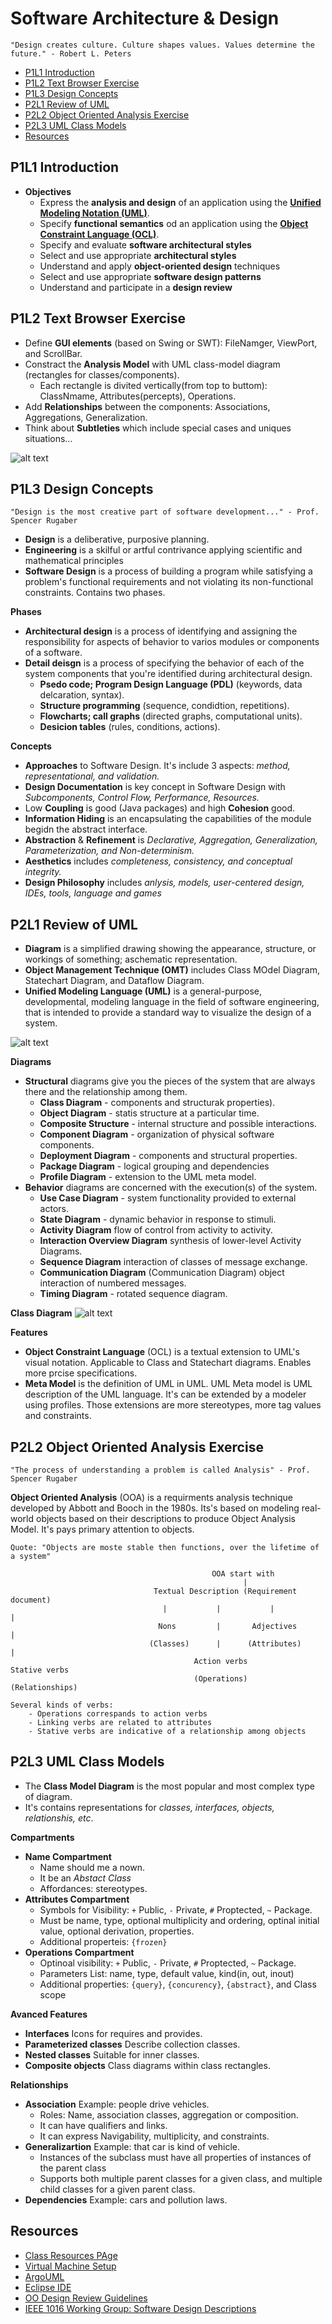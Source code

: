 # Software Architecture & Design

    "Design creates culture. Culture shapes values. Values determine the future." - Robert L. Peters

- [P1L1 Introduction](/courses/cs6310-software-architecture-&-design.md#p1l1-introduction)
- [P1L2 Text Browser Exercise](/courses/cs6310-software-architecture-&-design.md#p1l2-text-browser-exercise)
- [P1L3 Design Concepts](/courses/cs6310-software-architecture-&-design.md#p1l3-design-concepts)
- [P2L1 Review of UML](/courses/cs6310-software-architecture-&-design.md#p2l1-review-of-uml)
- [P2L2 Object Oriented Analysis Exercise](/courses/cs6310-software-architecture-&-design.md#p2l2-bbject-oriented-analysis-exercise)
- [P2L3 UML Class Models](/courses/cs6310-software-architecture-&-design.md#p2l3-uml-class-models)
- [Resources](/courses/cs6310-software-architecture-&-design.md#resources)

## P1L1 Introduction

- **Objectives**
    - Express the **analysis and design**  of an application using the [**Unified Modeling Notation (UML)**]().
    - Specify **functional semantics** od an application using the [**Object Constraint Language (OCL)**]().
    - Specify and evaluate **software architectural styles**
    - Select and use appropriate **architectural styles**
    - Understand and apply **object-oriented design** techniques
    - Select and use appropriate **software design patterns**
    - Understand and participate in a **design review**

## P1L2 Text Browser Exercise

- Define **GUI elements** (based on Swing or SWT): FileNamger, ViewPort, and ScrollBar.
- Constract the **Analysis Model** with UML class-model diagram (rectangles for classes/components).
    - Each rectangle is divited vertically(from top to buttom): ClassNmame, Attributes(percepts), Operations.
- Add **Relationships** between the components: Associations, Aggregations, Generalization.
- Think about **Subtleties** which include special cases and uniques situations...

![alt text](/images/cs6310-display-diagram.png "UML Diagram")

## P1L3 Design Concepts

    "Design is the most creative part of software development..." - Prof. Spencer Rugaber

- **Design** is a deliberative, purposive planning.
- **Engineering** is a skilful or artful contrivance applying scientific and mathematical principles
- **Software Design** is a process of building a program while satisfying a problem's functional requirements and not violating its non-functional constraints. Contains two phases.

**Phases** 

- **Architectural design** is a process of identifying and assigning the responsibility for aspects of behavior to varios modules or components of a software.
- **Detail deisgn** is a process of specifying the behavior of each of the system components that you're identified during architectural design. 
    - **Psedo code; Program Design Language (PDL)** (keywords, data delcaration, syntax).
    - **Structure programming** (sequence, condidtion, repetitions).
    - **Flowcharts; call graphs** (directed graphs, computational units).
    - **Desicion tables** (rules, conditions, actions).
        
**Concepts**

- **Approaches** to Software Design. It's include 3 aspects: *method, representational, and validation.*
- **Design Documentation** is key concept in Software Design with *Subcomponents, Control Flow, Performance, Resources.*
- Low **Coupling** is good (Java packages) and high **Cohesion** good.
- **Information Hiding** is an encapsulating the capabilities of the module begidn the abstract interface.
- **Abstraction** & **Refinement** is *Declarative, Aggregation, Generalization, Parameterization, and Non-determinism.*
- **Aesthetics** includes *completeness, consistency, and conceptual integrity.*
- **Design Philosophy** includes *anlysis, models, user-centered design, IDEs, tools, language and games*

## P2L1 Review of UML

- **Diagram** is a simplified drawing showing the appearance, structure, or workings of something; aschematic representation.
- **Object Management Technique (OMT)** includes Class MOdel Diagram, Statechart Diagram, and Dataflow Diagram.
- **Unified Modeling Language (UML)**  is a general-purpose, developmental, modeling language in the field of software engineering, that is intended to provide a standard way to visualize the design of a system.

![alt text](/images/cs6310-diagrams-as-class-model-dagram.png "UML Diagrams as Class Model diagram")

**Diagrams**

- **Structural** diagrams give you the pieces of the system that are always there and the relationship among them.
    - **Class Diagram** - components and structurak properties).
    - **Object Diagram** - statis structure at a particular time.
    - **Composite Structure** - internal structure and possible interactions.
    - **Component Diagram** - organization of physical software components.
    - **Deployment Diagram** - components and structural properties.
    - **Package Diagram** - logical grouping and dependencies
    - **Profile Diagram** - extension to the UML meta model.
- **Behavior** diagrams are concerned with the execution(s) of the system.
    - **Use Case Diagram** - system functionality provided to external actors.
    - **State Diagram** -  dynamic behavior in response to stimuli.
    - **Activity Diagram** flow of control from activity to activity.
    - **Interaction Overview Diagram** synthesis of lower-level Activity Diagrams.
    - **Sequence Diagram** interaction of classes of message exchange.
    - **Communication Diagram** (Communication Diagram) object interaction of numbered messages.
    - **Timing Diagram** - rotated sequence diagram.
 
**Class Diagram**
![alt text](/images/cs6310-uml-classes-&-relationships.png "UML Classes & Realtionships")

**Features**

- **Object Constraint Language** (OCL) is a textual extension to UML's visual notation. Applicable to Class and Statechart diagrams. Enables more prcise specifications.
- **Meta Model** is the definition of UML in UML. UML Meta model is UML description of the UML language. It's can be extended by a modeler using profiles. Those extensions are more stereotypes, more tag values and constraints.

## P2L2 Object Oriented Analysis Exercise

    "The process of understanding a problem is called Analysis" - Prof. Spencer Rugaber
    
**Object Oriented Analysis** (OOA) is a requirments analysis technique developed by Abbott and Booch in the 1980s. Its's based on modeling real-world objects based on their descriptions to produce Object Analysis Model. It's pays primary attention to objects.

    Quote: "Objects are moste stable then functions, over the lifetime of a system"

                                                 OOA start with
                                                        |
                                    Textual Description (Requirement document)
                                      |           |           |            |
                                     Nons         |       Adjectives       |
                                   (Classes)      |      (Attributes)      |
                                             Action verbs            Stative verbs
                                             (Operations)           (Relationships)
      
    Several kinds of verbs:
        - Operations correspands to action verbs
        - Linking verbs are related to attributes
        - Stative verbs are indicative of a relationship among objects

## P2L3 UML Class Models

- The **Class Model Diagram** is the most popular and  most complex type of diagram.
- It's contains representations for *classes, interfaces, objects, relationshis, etc*.

**Compartments**

- **Name Compartment** 
    - Name should me a nown. 
    - It be an *Abstact Class* 
    - Affordances: stereotypes.
- **Attributes Compartment**
    - Symbols for Visibility: `+` Public, `-` Private, `#` Proptected, `~` Package.
    - Must be name, type, optional multiplicity and ordering, optinal initial value, optional derivation, properties.
    - Additional properteis: `{frozen}`
- **Operations Compartment**
    - Optinoal visibility: `+` Public, `-` Private, `#` Proptected, `~` Package.
    - Parameters List: name, type, default value, kind(in, out, inout)
    - Additional properties: `{query}`, `{concurency}`, `{abstract}`, and Class scope

**Avanced Features**

- **Interfaces** Icons for requires and provides.
- **Parameterized classes** Describe collection classes.
- **Nested classes** Suitable for inner classes.
- **Composite objects** Class diagrams within class rectangles.

**Relationships**

- **Association** Example: people drive vehicles.
    - Roles: Name, association classes, aggregation or composition.
    - It can have qualifiers and links.
    - It can express Navigability, multiplicity, and constraints.
- **Generalizartion** Example: that car is kind of vehicle.
    - Instances of the subclass must have all properties of instances of the parent class 
    - Supports both multiple parent classes for a given class, and multiple child classes for a given parent class.
- **Dependencies** Example: cars and pollution laws.

## Resources

- [Class Resources PAge](https://www.udacity.com/wiki/saad/resources)
- [Virtual Machine Setup](https://www.udacity.com/wiki/saad/vm-setup)
- [ArgoUML](http://argouml.tigris.org/)
- [Eclipse IDE](https://www.eclipse.org/home/index.php)
- [OO Design Review Guidelines](https://s3.amazonaws.com/content.udacity-data.com/courses/gt-cs6310/notes/gt-sad-p1l3-design-validation.txt)
- [IEEE 1016 Working Group: Software Design Descriptions](http://www.iso-architecture.org/ieee-p1016/)
